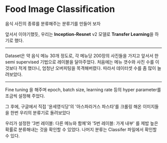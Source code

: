 # **Food Image Classification**

음식 사진의 종류를 분류해주는 분류기를 만들어 보자

앞서서 이야기했듯, 우리는 **Inception-Resnet** v2 모델로 **Transfer Learning**을 하기로 했다.


----------


Dataset은 약 음식 메뉴 30개 정도로, 각 메뉴당 200장의 사진들을 가지고 앞서서 한 semi supervised 기법으로 레이블을 달아주었다.
처음에는 메뉴 갯수와 사진 수를 이것보다 적게 했더니, 엄청난 오버피팅을 목격해버렸다. 따라서 데이터셋 수를 좀 많이 늘려보았다.


----------


Fine tuning 을 해주며 epoch, batch size, learning rate 등의 hyper parameter를 조금씩 설정해 주었다.

그 후에, 구글에서 직접 '윤세영식당'의 '아스파라거스 파스타'를 크롤링 해온 이미지들을 한번 우리의 분류기로 돌려보았다


우리가 설정한 '3번 레이블: 다른 메뉴와 함께'와 '5번 레이블: 가게 내부' 를 제밥 높은 확률로 분류해내는 것을 확인할 수 있었다. 나머지 분류는 Classifer 파일에서 확인할 수 있다.
